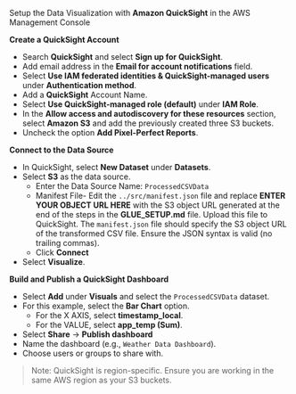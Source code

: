 Setup the Data Visualization with **Amazon QuickSight** in the AWS Management Console

**Create a QuickSight Account**
- Search **QuickSight** and select **Sign up for QuickSight**.
- Add email address in the **Email for account notifications** field.
- Select **Use IAM federated identities & QuickSight-managed users** under **Authentication method**.
- Add a **QuickSight** Account Name.
- Select **Use QuickSight-managed role (default)** under **IAM Role**.
- In the **Allow access and autodiscovery for these resources** section, select **Amazon S3** and add the previously created three S3 buckets.
- Uncheck the option **Add Pixel-Perfect Reports**.

**Connect to the Data Source**
- In QuickSight, select **New Dataset** under **Datasets**.
- Select **S3** as the data source.
	- Enter the Data Source Name: `ProcessedCSVData`
	- Manifest File- Edit the `../src/manifest.json` file and replace **ENTER YOUR OBJECT URL HERE** with the S3 object URL generated at the end of the steps in the **GLUE_SETUP.md** file. Upload this file to QuickSight. The `manifest.json` file should specify the S3 object URL of the transformed CSV file. Ensure the JSON syntax is valid (no trailing commas).  
	- Click **Connect**
- Select **Visualize**.

**Build and Publish a QuickSight Dashboard**
- Select **Add** under **Visuals** and select the `ProcessedCSVData` dataset.
- For this example, select the **Bar Chart** option.
	- For the X AXIS, select **timestamp_local**.
	- For the VALUE, select **app_temp (Sum)**.
- Select **Share** -> **Publish dashboard**
- Name the dashboard (e.g., `Weather Data Dashboard`).
- Choose users or groups to share with.

> Note: QuickSight is region-specific. Ensure you are working in the same AWS region as your S3 buckets.